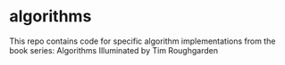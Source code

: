 # algorithms
This repo contains code for specific algorithm implementations from the book series: Algorithms Illuminated by Tim Roughgarden

